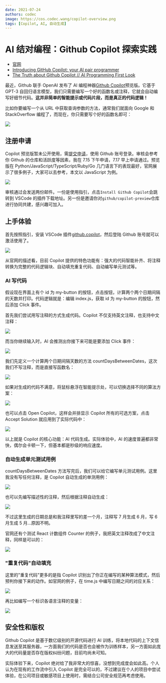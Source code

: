 ```yaml
---
date: 2021-07-24
authors: codec
image: https://cos.codec.wang/copilot-overview.png
tags: [Copilot, AI, 自动生成]
---
```


# AI 结对编程：Github Copilot 探索实践

- [官网](https://copilot.github.com/)
- [Introducing GitHub Copilot: your AI pair programmer](https://github.blog/2021-06-29-introducing-github-copilot-ai-pair-programmer/)
- [The Truth about Github Copilot // AI Programming First Look](https://www.youtube.com/watch?v=4duqI8WyfqE&ab_channel=Fireship)

最近，Github 联手 OpenAI 发布了 AI 编程神器[Github Copilot](https://copilot.github.com/)预览版。它基于 GPT-3 自回归语言模型，我们只需要编写一个好的函数名或注释，它就会自动编写好细节代码。**这并非简单的智能提示或代码片段，而是真正的代码逻辑！**

比如你要编写一个从 URL 中获取查询参数的方法，通常我们就面向 Google 和 StackOverflow 编程了，而现在，你只需要写个好的函数名即可：

![](https://cos.codec.wang/copilot-overview.png)

<!--truncate-->

## 注册申请

Copilot 预览版暂未公开使用，需[提交申请](https://github.com/features/copilot/signup)，使用 Github 账号登录。审核会参考你 Github 的仓库和活跃度等因素，我在 7.15 下午申请，7.17 早上申请通过。预览版在 Python/JavaScript/TypeScript/Ruby/Go 几门语言下的表现最好，官网展示了很多例子，大家可以去参考，本文以 JavaScript 为例。

![](https://cos.codec.wang/copilot-join-copilot.png)

审核通过会发送两份邮件。一份是使用指引，点击`Install Github Copilot`会跳转到 VSCode 的插件下载地址。另一份是邀请你对`github/copilot-preview`仓库进行协同共建，感兴趣可加入。

## 上手体验

首先按照指引，安装 VSCode 插件[github.copilot](https://marketplace.visualstudio.com/items?itemName=GitHub.copilot)，然后登陆 Github 账号就可以激活使用了。

![](https://cos.codec.wang/copilot-vs-plugin.png)

从官网的描述看，目前 Copilot 提供的特色功能有：强大的代码智能补齐、将注释转换为完整的代码逻辑块、自动填充重复代码、自动编写单元测试等。

### AI 写代码

假设现在界面上有个 id 为 my-button 的按钮，点击按钮，计算两个两个日期间隔的天数并打印。代码逻辑就是：编辑 index.js，获取 id 为 my-button 的按钮，然后添加 Click 事件。

首先我们尝试用写注释的方式生成代码。Copilot 不仅支持英文注释，也支持中文注释：

![](https://cos.codec.wang/copilot-func-01.gif)

而当你继续输入时，AI 会推测出你接下来可能是要添加 Click 事件：

![](https://cos.codec.wang/copilot-func-02.gif)

我们先定义一个计算两个日期间隔天数的方法 countDaysBetweenDates，这次我们不写注释，而是直接写函数名：

![](https://cos.codec.wang/copilot-func-03.gif)

如果对生成的代码不满意，将鼠标悬浮在智能提示处，可以切换选择不同的算法方案：

![](https://cos.codec.wang/copilot-alternative-algorithm.png)

也可以点击 Open Copilot，这样会并排显示 Copilot 所有的可选方案，点击 Accept Solution 就应用到了实际代码中：

![](https://cos.codec.wang/copilot-func-04.gif)

以上就是 Copilot 的核心功能：AI 代码生成。实际体验中，AI 的速度普遍都非常快，偶尔会卡顿一下，但基本都是秒级的响应速度。

### 自动生成单元测试用例

countDaysBetweenDates 方法写完后，我们可以给它编写单元测试用例。这里我没有写任何注释，是 Copilot 自动生成的单测用例：

![](https://cos.codec.wang/copilot-auto-test-01.png)

也可以先编写描述性的注释，然后根据注释自动生成：

![](https://cos.codec.wang/copilot-auto-test-02.png)

不过这里生成的日期总是和我注释里写的差一个月，注释写 7 月生成 6 月，写 6 月生成 5 月...原因不明。

官网还有个测试 React 计数组件 Counter 的例子，我把英文注释改成了中文注释，同样是可以的：

![](https://cos.codec.wang/copilot-auto-test-03.png)

### "重复代码"自动填充

这里的"重复代码"更多的是指 Copilot 识别出了你正在编写的某种算法模式，然后预判你接下来的动作。如官网的例子，在 time.js 中编写日期之间的对应关系：

![](https://cos.codec.wang/copilot-func-05.gif)

再比如编写一个标识各语言注释的变量：

![](https://cos.codec.wang/copilot-auto-fill-code.png)

## 安全性和版权

Github Copilot 是基于数亿级别的开源代码进行 AI 训练，将本地代码的上下文信息发送至其服务器，一方面我们的代码是否也会被作为训练样本，另一方面如此庞大的代码量是否存在版权纠纷问题，目前均尚未可知。

实际体验下来，Copilot 绝对给了我非常大的惊喜，没想到完成度会如此高。个人认为在现有的工作流中引入 Copilot 是完全可以的，不过建议在个人的项目中尝试体验，在公司项目或敏感项目上使用时，需结合公司安全规范再考虑使用。
